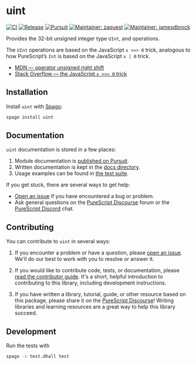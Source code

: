 # uint

[![CI](https://github.com/purescript-contrib/purescript-uint/workflows/CI/badge.svg?branch=main)](https://github.com/purescript-contrib/purescript-uint/actions?query=workflow%3ACI+branch%3Amain)
[![Release](https://img.shields.io/github/release/purescript-contrib/purescript-uint.svg)](https://github.com/purescript-contrib/purescript-uint/releases)
[![Pursuit](https://pursuit.purescript.org/packages/purescript-uint/badge)](https://pursuit.purescript.org/packages/purescript-uint)
[![Maintainer: zaquest](https://img.shields.io/badge/maintainer-zaquest-teal.svg)](https://github.com/zaquest)
[![Maintainer: jamesdbrock](https://img.shields.io/badge/maintainer-jamesdbrock-teal.svg)](https://github.com/jamesdbrock)

Provides the 32-bit unsigned integer type `UInt`, and operations.

The `UInt` operations are
based on the JavaScript `x >>> 0` trick, analogous to how
PureScript’s `Int` is based on the JavaScript `x | 0` trick.

- [MDN — operator unsigned right shift](https://developer.mozilla.org/en-US/docs/Web/JavaScript/Reference/Operators/Unsigned_right_shift)
- [Stack Overflow — the JavaScript `x >>> 0` trick](https://stackoverflow.com/questions/1822350/what-is-the-javascript-operator-and-how-do-you-use-it)

## Installation

Install `uint` with [Spago](https://github.com/purescript/spago):

```sh
spago install uint
```

## Documentation

`uint` documentation is stored in a few places:

1. Module documentation is [published on Pursuit](https://pursuit.purescript.org/packages/purescript-uint).
2. Written documentation is kept in the [docs directory](./docs).
3. Usage examples can be found in [the test suite](./test).

If you get stuck, there are several ways to get help:

- [Open an issue](https://github.com/purescript-contrib/purescript-uint/issues) if you have encountered a bug or problem.
- Ask general questions on the [PureScript Discourse](https://discourse.purescript.org) forum or the [PureScript Discord](https://purescript.org/chat) chat.

## Contributing

You can contribute to `uint` in several ways:

1. If you encounter a problem or have a question, please [open an issue](https://github.com/purescript-contrib/purescript-uint/issues). We'll do our best to work with you to resolve or answer it.

2. If you would like to contribute code, tests, or documentation, please [read the contributor guide](./CONTRIBUTING.md). It's a short, helpful introduction to contributing to this library, including development instructions.

3. If you have written a library, tutorial, guide, or other resource based on this package, please share it on the [PureScript Discourse](https://discourse.purescript.org)! Writing libraries and learning resources are a great way to help this library succeed.

## Development

Run the tests with

```sh
spago -x test.dhall test
```
